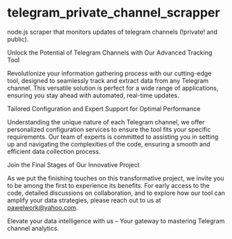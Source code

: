 # telegram_private_channel_scrapper
node.js scraper that monitors updates of telegram channels (!private! and public).

Unlock the Potential of Telegram Channels with Our Advanced Tracking Tool

Revolutionize your information gathering process with our cutting-edge tool, designed to seamlessly track and extract data from any Telegram channel. This versatile solution is perfect for a wide range of applications, ensuring you stay ahead with automated, real-time updates.

Tailored Configuration and Expert Support for Optimal Performance

Understanding the unique nature of each Telegram channel, we offer personalized configuration services to ensure the tool fits your specific requirements. Our team of experts is committed to assisting you in setting up and navigating the complexities of the code, ensuring a smooth and efficient data collection process.

Join the Final Stages of Our Innovative Project

As we put the finishing touches on this transformative project, we invite you to be among the first to experience its benefits. For early access to the code, detailed discussions on collaboration, and to explore how our tool can amplify your data strategies, please reach out to us at pawelwork@yahoo.com.

Elevate your data intelligence with us – Your gateway to mastering Telegram channel analytics.

